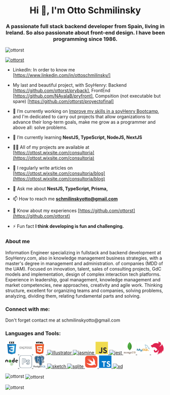 <h1 align="center">Hi 👋, I'm Otto Schmilinsky</h1>
<h3 align="center">A passionate full stack backend developer from Spain, living in Ireland. So also passionate about front-end design. I have been programming since 1986.</h3>

<p align="left"> <img src="https://komarev.com/ghpvc/?username=ottorst&label=Profile%20views&color=0e75b6&style=flat" alt="ottorst" /> </p>

<p align="left"> <a href="https://github.com/ryo-ma/github-profile-trophy"><img src="https://github-profile-trophy.vercel.app/?username=ottorst" alt="ottorst" /></a> </p>

- LinkedIn: In order to know me [https://www.linkedin.com/in/ottoschmilinsky/]

- My last and beautiful project, with SoyHenry: Backend [https://github.com/ottorst/pryback], FrontEnd [https://github.com/NAyalaB/pryfront], Compsition (not executable but spare) [https://github.com/ottorst/proyectofinal]

- 🔭 I’m currently working on [Improve my skills in a soyHenry Bootcamp](https://www.soyhenry.com), and I'm dedicated to carry out projects that allow organizations to advance their long-term goals, make me grow as a programmer and above all: solve problems.

- 🌱 I’m currently learning **NestJS, TypeScript, NodeJS, NextJS**

- 👨‍💻 All of my projects are available at [https://ottost.wixsite.com/consultoria](https://ottost.wixsite.com/consultoria)

- 📝 I regularly write articles on [https://ottost.wixsite.com/consultoria/blog](https://ottost.wixsite.com/consultoria/blog)

- 💬 Ask me about **NestJS, TypeScript, Prisma,**

- 📫 How to reach me **schmilinskyotto@gmail.com**

- 📄 Know about my experiences [https://github.com/ottorst](https://github.com/ottorst)

- ⚡ Fun fact **I think developing is fun and challenging.**

<h3 align="left">About me</h3>
<p align="left">Information Engineer specializing in fullstack and backend development at SoyHenry.com, also in knowledge management business strategies, with a master's degree in management and administration. of companies (MDD of the UAM). Focused on innovation, talent, sales of consulting projects, GdC models and implementation, design of complex interaction tech platforms. Experience in leadership, goal management, knowledge management and market competencies, new approaches, creativity and agile work. Thinking structure, excellent for organizing teams and companies, solving problems, analyzing, dividing them, relating fundamental parts and solving.</p>
<h3 align="left">Connect with me:</h3>
<p align="left">Don't forget contact me at schmilinskyotto@gmail.com
</p>

<h3 align="left">Languages and Tools:</h3>
<p align="left"> <a href="https://www.w3schools.com/css/" target="_blank" rel="noreferrer"> <img src="https://raw.githubusercontent.com/devicons/devicon/master/icons/css3/css3-original-wordmark.svg" alt="css3" width="40" height="40"/> </a> <a href="https://expressjs.com" target="_blank" rel="noreferrer"> <img src="https://raw.githubusercontent.com/devicons/devicon/master/icons/express/express-original-wordmark.svg" alt="express" width="40" height="40"/> </a> <a href="https://www.w3.org/html/" target="_blank" rel="noreferrer"> <img src="https://raw.githubusercontent.com/devicons/devicon/master/icons/html5/html5-original-wordmark.svg" alt="html5" width="40" height="40"/> </a> <a href="https://www.adobe.com/in/products/illustrator.html" target="_blank" rel="noreferrer"> <img src="https://www.vectorlogo.zone/logos/adobe_illustrator/adobe_illustrator-icon.svg" alt="illustrator" width="40" height="40"/> </a> <a href="https://jasmine.github.io/" target="_blank" rel="noreferrer"> <img src="https://www.vectorlogo.zone/logos/jasmine/jasmine-icon.svg" alt="jasmine" width="40" height="40"/> </a> <a href="https://developer.mozilla.org/en-US/docs/Web/JavaScript" target="_blank" rel="noreferrer"> <img src="https://raw.githubusercontent.com/devicons/devicon/master/icons/javascript/javascript-original.svg" alt="javascript" width="40" height="40"/> </a> <a href="https://jestjs.io" target="_blank" rel="noreferrer"> <img src="https://www.vectorlogo.zone/logos/jestjsio/jestjsio-icon.svg" alt="jest" width="40" height="40"/> </a> <a href="https://www.mongodb.com/" target="_blank" rel="noreferrer"> <img src="https://raw.githubusercontent.com/devicons/devicon/master/icons/mongodb/mongodb-original-wordmark.svg" alt="mongodb" width="40" height="40"/> </a> <a href="https://www.mysql.com/" target="_blank" rel="noreferrer"> <img src="https://raw.githubusercontent.com/devicons/devicon/master/icons/mysql/mysql-original-wordmark.svg" alt="mysql" width="40" height="40"/> </a> <a href="https://nestjs.com/" target="_blank" rel="noreferrer"> <img src="https://raw.githubusercontent.com/devicons/devicon/master/icons/nestjs/nestjs-plain.svg" alt="nestjs" width="40" height="40"/> </a> <a href="https://nodejs.org" target="_blank" rel="noreferrer"> <img src="https://raw.githubusercontent.com/devicons/devicon/master/icons/nodejs/nodejs-original-wordmark.svg" alt="nodejs" width="40" height="40"/> </a> <a href="https://www.photoshop.com/en" target="_blank" rel="noreferrer"> <img src="https://raw.githubusercontent.com/devicons/devicon/master/icons/photoshop/photoshop-line.svg" alt="photoshop" width="40" height="40"/> </a> <a href="https://www.postgresql.org" target="_blank" rel="noreferrer"> <img src="https://raw.githubusercontent.com/devicons/devicon/master/icons/postgresql/postgresql-original-wordmark.svg" alt="postgresql" width="40" height="40"/> </a> <a href="https://www.sketch.com/" target="_blank" rel="noreferrer"> <img src="https://www.vectorlogo.zone/logos/sketchapp/sketchapp-icon.svg" alt="sketch" width="40" height="40"/> </a> <a href="https://www.sqlite.org/" target="_blank" rel="noreferrer"> <img src="https://www.vectorlogo.zone/logos/sqlite/sqlite-icon.svg" alt="sqlite" width="40" height="40"/> </a> <a href="https://developer.apple.com/swift/" target="_blank" rel="noreferrer"> <img src="https://raw.githubusercontent.com/devicons/devicon/master/icons/swift/swift-original.svg" alt="swift" width="40" height="40"/> </a> <a href="https://www.typescriptlang.org/" target="_blank" rel="noreferrer"> <img src="https://raw.githubusercontent.com/devicons/devicon/master/icons/typescript/typescript-original.svg" alt="typescript" width="40" height="40"/> </a> <a href="https://www.adobe.com/products/xd.html" target="_blank" rel="noreferrer"> <img src="https://cdn.worldvectorlogo.com/logos/adobe-xd.svg" alt="xd" width="40" height="40"/> </a> </p>

<p><img align="left" src="https://github-readme-stats.vercel.app/api/top-langs?username=ottorst&show_icons=true&locale=en&layout=compact" alt="ottorst" /></p>

<p>&nbsp;<img align="center" src="https://github-readme-stats.vercel.app/api?username=ottorst&show_icons=true&locale=en" alt="ottorst" /></p>

<p><img align="center" src="https://github-readme-streak-stats.herokuapp.com/?user=ottorst&" alt="ottorst" /></p>

